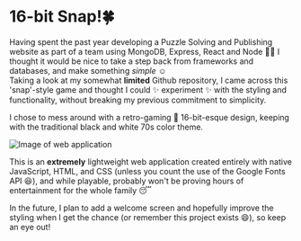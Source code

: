 # 16-bit Snap!🍀

Having spent the past year developing a Puzzle Solving and Publishing website as part of a team using MongoDB, Express, React and Node 🧑‍💻 I thought it would be nice to take a step back from frameworks and databases, and make something *simple* ☺️  
Taking a look at my somewhat **limited** Github repository, I came across this 'snap'-style game and thought I could ✨ experiment ✨ with the styling and functionality, without breaking my previous commitment to simplicity. 

I chose to mess around with a retro-gaming 👾 16-bit-esque design, keeping with the traditional black and white 70s color theme. 

![Image of web application]()

This is an **extremely** lightweight web application created entirely with native JavaScript, HTML, and CSS (unless you count the use of the Google Fonts API 😆), and while playable, probably won't be proving hours of entertainment for the whole family 😴 

In the future, I plan to add a welcome screen and hopefully improve the styling when I get the chance (or remember this project exists 😄), so keep an eye out!  


